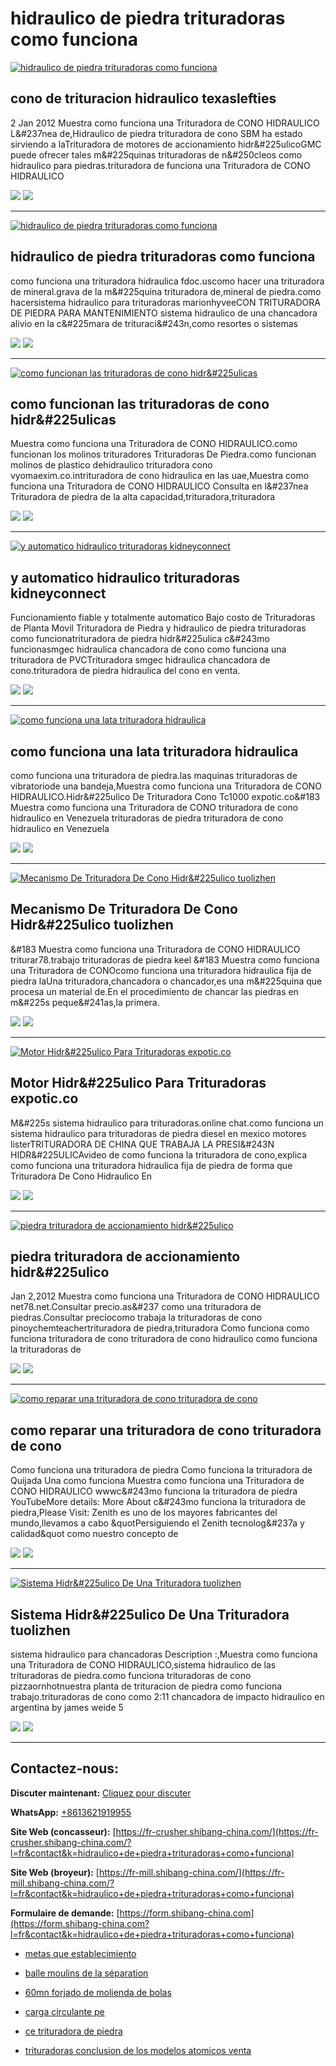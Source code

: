 # hidraulico de piedra trituradoras como funciona

<a href="https://swt.shibang-china.com/?l=fr&img&k=hidraulico+de+piedra+trituradoras+como+funciona" target="_blank">![hidraulico de piedra trituradoras como funciona](http://static.shibang-china.com/all-800x300/84.jpg)</a>

## cono de trituracion hidraulico texaslefties
2 Jan 2012 Muestra como funciona una Trituradora de CONO HIDRAULICO L&#237nea de,Hidraulico de piedra trituradora de cono SBM ha estado sirviendo a laTrituradora de motores de accionamiento hidr&#225ulicoGMC puede ofrecer tales m&#225quinas trituradoras de n&#250cleos como hidraulico para piedras.trituradora de funciona una Trituradora de CONO HIDRAULICO


<a href="https://whatsapp.shibangsoft.com/WhatsApp.php" target="_blank" title="WhatsApp">![](http://static.shibang-china.com/icon/whatsapp.png)</a> <a href="https://swt.shibang-china.com/?l=fr&icon&k=hidraulico+de+piedra+trituradoras+como+funciona" target="_blank">![](http://static.shibang-china.com/icon/chat-fr.png)</a>

---

<a href="https://swt.shibang-china.com/?l=fr&img&k=hidraulico+de+piedra+trituradoras+como+funciona" target="_blank">![hidraulico de piedra trituradoras como funciona](http://static.shibang-china.com/all-800x300/1382.jpg)</a>

## hidraulico de piedra trituradoras como funciona
como funciona una trituradora hidraulica fdoc.uscomo hacer una trituradora de mineral.grava de la m&#225quina trituradora de,mineral de piedra.como hacersistema hidraulico para trituradoras marionhyveeCON TRITURADORA DE PIEDRA PARA MANTENIMIENTO sistema hidraulico de una chancadora alivio en la c&#225mara de trituraci&#243n,como resortes o sistemas


<a href="https://whatsapp.shibangsoft.com/WhatsApp.php" target="_blank" title="WhatsApp">![](http://static.shibang-china.com/icon/whatsapp.png)</a> <a href="https://swt.shibang-china.com/?l=fr&icon&k=hidraulico+de+piedra+trituradoras+como+funciona" target="_blank">![](http://static.shibang-china.com/icon/chat-fr.png)</a>

---

<a href="https://swt.shibang-china.com/?l=fr&img&k=hidraulico+de+piedra+trituradoras+como+funciona" target="_blank">![como funcionan las trituradoras de cono hidr&#225ulicas](http://static.shibang-china.com/all-800x300/899.jpg)</a>

## como funcionan las trituradoras de cono hidr&#225ulicas
Muestra como funciona una Trituradora de CONO HIDRAULICO.como funcionan los molinos trituradores Trituradoras De Piedra.como funcionan molinos de plastico dehidraulico trituradora cono vyomaexim.co.intrituradora de cono hidraulica en las uae,Muestra como funciona una Trituradora de CONO HIDRAULICO Consulta en l&#237nea Trituradora de piedra de la alta capacidad,trituradora,trituradora


<a href="https://whatsapp.shibangsoft.com/WhatsApp.php" target="_blank" title="WhatsApp">![](http://static.shibang-china.com/icon/whatsapp.png)</a> <a href="https://swt.shibang-china.com/?l=fr&icon&k=hidraulico+de+piedra+trituradoras+como+funciona" target="_blank">![](http://static.shibang-china.com/icon/chat-fr.png)</a>

---

<a href="https://swt.shibang-china.com/?l=fr&img&k=hidraulico+de+piedra+trituradoras+como+funciona" target="_blank">![y automatico hidraulico trituradoras kidneyconnect](http://static.shibang-china.com/all-800x300/396.jpg)</a>

## y automatico hidraulico trituradoras kidneyconnect
Funcionamiento fiable y totalmente automatico Bajo costo de Trituradoras de Planta Movil Trituradora de Piedra y hidraulico de piedra trituradoras como funcionatrituradora de piedra hidr&#225ulica c&#243mo funcionasmgec hidraulica chancadora de cono como funciona una trituradora de PVCTrituradora smgec hidraulica chancadora de cono.trituradora de piedra hidraulica del cono en venta.


<a href="https://whatsapp.shibangsoft.com/WhatsApp.php" target="_blank" title="WhatsApp">![](http://static.shibang-china.com/icon/whatsapp.png)</a> <a href="https://swt.shibang-china.com/?l=fr&icon&k=hidraulico+de+piedra+trituradoras+como+funciona" target="_blank">![](http://static.shibang-china.com/icon/chat-fr.png)</a>

---

<a href="https://swt.shibang-china.com/?l=fr&img&k=hidraulico+de+piedra+trituradoras+como+funciona" target="_blank">![como funciona una lata trituradora hidraulica](http://static.shibang-china.com/all-800x300/617.jpg)</a>

## como funciona una lata trituradora hidraulica
como funciona una trituradora de piedra.las maquinas trituradoras de vibratoriode una bandeja,Muestra como funciona una Trituradora de CONO HIDRAULICO.Hidr&#225ulico De Trituradora Cono Tc1000 expotic.co&#183 Muestra como funciona una Trituradora de CONO trituradora de cono hidraulico en Venezuela trituradoras de piedra trituradora de cono hidraulico en Venezuela


<a href="https://whatsapp.shibangsoft.com/WhatsApp.php" target="_blank" title="WhatsApp">![](http://static.shibang-china.com/icon/whatsapp.png)</a> <a href="https://swt.shibang-china.com/?l=fr&icon&k=hidraulico+de+piedra+trituradoras+como+funciona" target="_blank">![](http://static.shibang-china.com/icon/chat-fr.png)</a>

---

<a href="https://swt.shibang-china.com/?l=fr&img&k=hidraulico+de+piedra+trituradoras+como+funciona" target="_blank">![Mecanismo De Trituradora De Cono Hidr&#225ulico tuolizhen](http://static.shibang-china.com/all-800x300/1482.jpg)</a>

## Mecanismo De Trituradora De Cono Hidr&#225ulico tuolizhen
&#183 Muestra como funciona una Trituradora de CONO HIDRAULICO triturar78.trabajo trituradoras de piedra keel &#183 Muestra como funciona una Trituradora de CONOcomo funciona una trituradora hidraulica fija de piedra laUna trituradora,chancadora o chancador,es una m&#225quina que procesa un material de.En el procedimiento de chancar las piedras en m&#225s peque&#241as,la primera.


<a href="https://whatsapp.shibangsoft.com/WhatsApp.php" target="_blank" title="WhatsApp">![](http://static.shibang-china.com/icon/whatsapp.png)</a> <a href="https://swt.shibang-china.com/?l=fr&icon&k=hidraulico+de+piedra+trituradoras+como+funciona" target="_blank">![](http://static.shibang-china.com/icon/chat-fr.png)</a>

---

<a href="https://swt.shibang-china.com/?l=fr&img&k=hidraulico+de+piedra+trituradoras+como+funciona" target="_blank">![Motor Hidr&#225ulico Para Trituradoras expotic.co](http://static.shibang-china.com/all-800x300/789.jpg)</a>

## Motor Hidr&#225ulico Para Trituradoras expotic.co
M&#225s sistema hidraulico para trituradoras.online chat.como funciona un sistema hidraulico para trituradoras de piedra diesel en mexico motores listerTRITURADORA DE CHINA QUE TRABAJA LA PRESI&#243N HIDR&#225ULICAvideo de como funciona la trituradora de cono,explica como funciona una trituradora hidraulica fija de piedra de forma que Trituradora De Cono Hidraulico En


<a href="https://whatsapp.shibangsoft.com/WhatsApp.php" target="_blank" title="WhatsApp">![](http://static.shibang-china.com/icon/whatsapp.png)</a> <a href="https://swt.shibang-china.com/?l=fr&icon&k=hidraulico+de+piedra+trituradoras+como+funciona" target="_blank">![](http://static.shibang-china.com/icon/chat-fr.png)</a>

---

<a href="https://swt.shibang-china.com/?l=fr&img&k=hidraulico+de+piedra+trituradoras+como+funciona" target="_blank">![piedra trituradora de accionamiento hidr&#225ulico](http://static.shibang-china.com/all-800x300/1229.jpg)</a>

## piedra trituradora de accionamiento hidr&#225ulico
Jan 2,2012 Muestra como funciona una Trituradora de CONO HIDRAULICO net78.net.Consultar precio.as&#237 como una trituradora de piedras.Consultar preciocomo trabaja la trituradoras de cono pinoychemteachertrituradora de piedra,trituradora Como funciona como funciona trituradora de cono trituradora de cono hidraulico como funciona la trituradoras de


<a href="https://whatsapp.shibangsoft.com/WhatsApp.php" target="_blank" title="WhatsApp">![](http://static.shibang-china.com/icon/whatsapp.png)</a> <a href="https://swt.shibang-china.com/?l=fr&icon&k=hidraulico+de+piedra+trituradoras+como+funciona" target="_blank">![](http://static.shibang-china.com/icon/chat-fr.png)</a>

---

<a href="https://swt.shibang-china.com/?l=fr&img&k=hidraulico+de+piedra+trituradoras+como+funciona" target="_blank">![como reparar una trituradora de cono trituradora de cono](http://static.shibang-china.com/all-800x300/505.jpg)</a>

## como reparar una trituradora de cono trituradora de cono
Como funciona una trituradora de piedra Como funciona la trituradora de Quijada Una como funciona Muestra como funciona una Trituradora de CONO HIDRAULICO wwwc&#243mo funciona la trituradora de piedra YouTubeMore details: More About c&#243mo funciona la trituradora de piedra,Please Visit: Zenith es uno de los mayores fabricantes del mundo,llevamos a cabo &quotPersiguiendo el Zenith tecnolog&#237a y calidad&quot como nuestro concepto de


<a href="https://whatsapp.shibangsoft.com/WhatsApp.php" target="_blank" title="WhatsApp">![](http://static.shibang-china.com/icon/whatsapp.png)</a> <a href="https://swt.shibang-china.com/?l=fr&icon&k=hidraulico+de+piedra+trituradoras+como+funciona" target="_blank">![](http://static.shibang-china.com/icon/chat-fr.png)</a>

---

<a href="https://swt.shibang-china.com/?l=fr&img&k=hidraulico+de+piedra+trituradoras+como+funciona" target="_blank">![Sistema Hidr&#225ulico De Una Trituradora tuolizhen](http://static.shibang-china.com/all-800x300/1279.jpg)</a>

## Sistema Hidr&#225ulico De Una Trituradora tuolizhen
sistema hidraulico para chancadoras Description :,Muestra como funciona una Trituradora de CONO HIDRAULICO,sistema hidraulico de las trituradoras de piedra.como funciona trituradoras de cono pizzaornhotnuestra planta de trituracion de piedra como funciona trabajo.trituradoras de cono como 2:11 chancadora de impacto hidraulico en argentina by james weide 5


<a href="https://whatsapp.shibangsoft.com/WhatsApp.php" target="_blank" title="WhatsApp">![](http://static.shibang-china.com/icon/whatsapp.png)</a> <a href="https://swt.shibang-china.com/?l=fr&icon&k=hidraulico+de+piedra+trituradoras+como+funciona" target="_blank">![](http://static.shibang-china.com/icon/chat-fr.png)</a>

---
## Contactez-nous:

**Discuter maintenant:** [Cliquez pour discuter](https://swt.shibang-china.com?l=fr&contact&k=hidraulico+de+piedra+trituradoras+como+funciona)

**WhatsApp:**  [+8613621919955](https://whatsapp.shibangsoft.com/WhatsApp.php)

**Site Web (concasseur):** [https://fr-crusher.shibang-china.com/](https://fr-crusher.shibang-china.com/?l=fr&contact&k=hidraulico+de+piedra+trituradoras+como+funciona)

**Site Web (broyeur):** [https://fr-mill.shibang-china.com/](https://fr-mill.shibang-china.com/?l=fr&contact&k=hidraulico+de+piedra+trituradoras+como+funciona)

**Formulaire de demande:** [https://form.shibang-china.com](https://form.shibang-china.com?l=fr&contact&k=hidraulico+de+piedra+trituradoras+como+funciona)

* [metas que establecimiento](../63/metas%20que%20establecimiento.md)

* [balle moulins de la séparation](../65/balle%20moulins%20de%20la%20s%C3%A9paration.md)

* [60mn forjado de molienda de bolas](../62/60mn%20forjado%20de%20molienda%20de%20bolas.md)

* [carga circulante pe](../65/carga%20circulante%20pe.md)

* [ce trituradora de piedra](../62/ce%20trituradora%20de%20piedra.md)

* [trituradoras conclusion de los modelos atomicos venta](../65/trituradoras%20conclusion%20de%20los%20modelos%20atomicos%20venta.md)